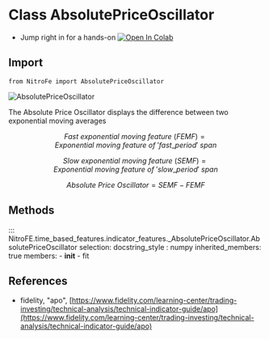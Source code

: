 

# Class AbsolutePriceOscillator

* Jump right in for a hands-on [![Open In Colab](https://camo.githubusercontent.com/52feade06f2fecbf006889a904d221e6a730c194/68747470733a2f2f636f6c61622e72657365617263682e676f6f676c652e636f6d2f6173736574732f636f6c61622d62616467652e737667)](https://colab.research.google.com/drive/1NQ8j5kXuuONVHsjTs2MNLmfEfQR6id0S?usp=sharing)

## Import
`
from NitroFe import AbsolutePriceOscillator
`

![AbsolutePriceOscillator](https://media.giphy.com/media/CUFxB3z16aTJtXrsSW/giphy.gif)


The Absolute Price Oscillator displays the difference between two exponential moving averages

$$
Fast \ exponential \ moving \ feature \ (FEMF) = Exponential \ moving \ feature \ of \ 'fast\_period' \ span
$$

$$
Slow \ exponential \ moving \ feature \ (SEMF) = Exponential \ moving \ feature \ of \ 'slow\_period' \ span
$$

$$
Absolute \ Price \ Oscillator =  SEMF - FEMF
$$

## Methods

::: NitroFE.time_based_features.indicator_features._AbsolutePriceOscillator.AbsolutePriceOscillator
    selection:
        docstring_style : numpy
        inherited_members: true
        members:
        - __init__
        - fit

References
----------
* fidelity, "apo",
    [https://www.fidelity.com/learning-center/trading-investing/technical-analysis/technical-indicator-guide/apo](https://www.fidelity.com/learning-center/trading-investing/technical-analysis/technical-indicator-guide/apo)
